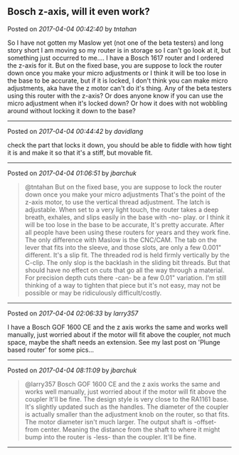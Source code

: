 ## Bosch z-axis, will it even work?
Posted on *2017-04-04 00:42:40* by *tntahan*

So I have not gotten my Maslow yet (not one of the beta testers) and long story short I am moving so my router is in storage so I can't go look at it, but something just occurred to me.... I have a Bosch 1617 router and I ordered the z-axis for it. But on the fixed base, you are suppose to lock the router down once you make your micro adjustments or I think it will be too lose in the base to be accurate, but if it is locked, I don't think you can make micro adjustments, aka have the z motor can't do it's thing. Any of the beta testers using this router with the z-axis?  Or does anyone know if you can use the micro adjustment when it's locked down? Or how it does with not wobbling around without locking it down to the base?

---

Posted on *2017-04-04 00:44:42* by *davidlang*

check the part that locks it down, you should be able to fiddle with how tight it is and make it so that it's a stiff, but movable fit.

---

Posted on *2017-04-04 01:06:51* by *jbarchuk*

> @tntahan
> But on the fixed base, you are suppose to lock the router down once you make your micro adjustments
That's the point of the z-axis motor, to use the vertical thread adjustment. The latch is adjustable. When set to a very light touch, the router takes a deep breath, exhales, and slips easily in the base with -no- play.
> or I think it will be too lose in the base to be accurate,
It's pretty accurate. After all people have been using these routers for years and they work fine. The only difference with Maslow is the CNC/CAM.
The tab on the lever that fits into the sleeve, and those slots, are only a few 0.001" different. It's a slip fit.
The threaded rod is held firmly vertically by the C-clip.
The only slop is the backlash in the sliding bit threads. But that should have no effect on cuts that go all the way through a material. For precision depth cuts there -can- be a few 0.01" variation. I'm still thinking of a way to tighten that piece but it's not easy, may not be possible or may be ridiculously difficult/costly.

---

Posted on *2017-04-04 02:06:33* by *larry357*

I have a Bosch GOF 1600 CE and the z axis works the same and works well manually, just worried about if the motor will fit above the coupler, not much space, maybe the shaft needs an extension. See my last post on 'Plunge based router' for some pics...

---

Posted on *2017-04-04 08:11:09* by *jbarchuk*

> @larry357
> Bosch GOF 1600 CE and the z axis works the same and works well manually, just worried about if the motor will fit above the coupler
It'll be fine. The design style is very close to the RA1161 base. It's slightly updated such as the handles.
The diameter of the coupler is actually smaller than the adjustment knob on the router, so that fits.
The motor diameter isn't much larger. The output shaft is -offset- from center. Meaning the distance from the shaft to where it might bump into the router is -less- than the coupler. It'll be fine.

---


